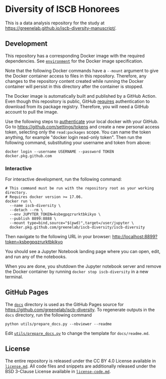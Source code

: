 # Diversity of ISCB Honorees

This is a data analysis repository for the study at <https://greenelab.github.io/iscb-diversity-manuscript/>.

## Development

This repository has a corresponding Docker image with the required dependencies.
See [`environment`](environment) for the Docker image specification.

Note that the following Docker commands have a `--mount` argument to give the Docker container access to files in this repository.
Therefore, any changes to the repository content created while running the Docker container will persist in this directory after the container is stopped.

The Docker image is automatically built and published by a GitHub Action.
Even though this repository is public, GitHub [requires](https://github.community/t5/GitHub-Actions/docker-pull-from-public-GitHub-Package-Registry-fail-with-quot/td-p/32782) authentication to download from its package registry.
Therefore, you will need a GitHub account to pull the image.

Use the following steps to [authenticate](https://help.github.com/en/packages/using-github-packages-with-your-projects-ecosystem/configuring-docker-for-use-with-github-packages#authenticating-to-github-packages) your local docker with your GitHub.
Go to <https://github.com/settings/tokens> and create a new personal access token, selecting only the `read:packages` scope.
You can name the token anything, for example "docker login read-only token".
Then run the following command, substituting your username and token from above:

```shell
docker login --username USERNAME --password TOKEN docker.pkg.github.com
```

### Interactive

For interactive development, run the following command:

```shell
# This command must be run with the repository root as your working directory.
# Requires docker version >= 17.06.
docker run \
  --name iscb-diversity \
  --detach --rm \
  --env JUPYTER_TOKEN=ksbegpqzrurktbkikyo \
  --publish 8899:8888 \
  --mount type=bind,source="$(pwd)",target=/user/jupyter \
  docker.pkg.github.com/greenelab/iscb-diversity/iscb-diversity
```

Then navigate to the following URL in your browser:
<http://localhost:8899?token=ksbegpqzrurktbkikyo>

You should see a Jupyter Notebook landing page where you can open, edit, and run any of the notebooks.

When you are done, you shutdown the Jupyter notebook server and remove the Docker container by running ```docker stop iscb-diversity``` in a new terminal.

## GitHub Pages

The [`docs`](docs) directory is used as the GitHub Pages source for <https://github.com/greenelab/iscb-diversity>.
To regenerate outputs in the `docs` directory, run the following command

```shell
python utils/prepare_docs.py --nbviewer --readme
```

Edit [`utils/prepare_docs.py`](utils/prepare_docs.py) to change the template for `docs/readme.md`.

## License

The entire repository is released under the CC BY 4.0 License available in [`license.md`](license.md).
All code files and snippets are additionally released under the BSD 3-Clause License available in [`license-code.md`](license-code.md).
